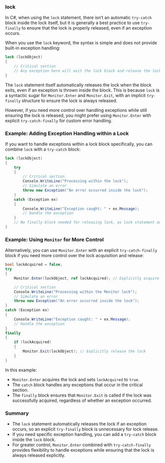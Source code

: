 ### lock

In C#, when using the `lock` statement, there isn’t an automatic `try-catch` block inside the lock itself, but it is generally a best practice to use `try-finally` to ensure that the lock is properly released, even if an exception occurs.

When you use the `lock` keyword, the syntax is simple and does not provide built-in exception handling:

```csharp
lock (lockObject)
{
    // Critical section
    // Any exception here will exit the lock block and release the lock
}
```

The `lock` statement itself automatically releases the lock when the block exits, even if an exception is thrown inside the block. This is because `lock` is a syntactic sugar for `Monitor.Enter` and `Monitor.Exit`, with an implicit `try-finally` structure to ensure the lock is always released.

However, if you need more control over handling exceptions while still ensuring the lock is released, you might prefer using `Monitor.Enter` with explicit `try-catch-finally` for custom error handling.

### Example: Adding Exception Handling within a Lock

If you want to handle exceptions within a lock block specifically, you can combine `lock` with a `try-catch` block:

```csharp
lock (lockObject)
{
    try
    {
        // Critical section
        Console.WriteLine("Processing within the lock");
        // Simulate an error
        throw new Exception("An error occurred inside the lock");
    }
    catch (Exception ex)
    {
        Console.WriteLine("Exception caught: " + ex.Message);
        // Handle the exception
    }
    // No finally block needed for releasing lock, as lock statement auto-releases
}
```

### Example: Using `Monitor` for More Control

Alternatively, you can use `Monitor.Enter` with an explicit `try-catch-finally` block if you need more control over the lock acquisition and release:

```csharp
bool lockAcquired = false;
try
{
    Monitor.Enter(lockObject, ref lockAcquired); // Explicitly acquire the lock

    // Critical section
    Console.WriteLine("Processing within the Monitor lock");
    // Simulate an error
    throw new Exception("An error occurred inside the lock");
}
catch (Exception ex)
{
    Console.WriteLine("Exception caught: " + ex.Message);
    // Handle the exception
}
finally
{
    if (lockAcquired)
    {
        Monitor.Exit(lockObject); // Explicitly release the lock
    }
}
```

In this example:
- `Monitor.Enter` acquires the lock and sets `lockAcquired` to `true`.
- The `catch` block handles any exceptions that occur in the critical section.
- The `finally` block ensures that `Monitor.Exit` is called if the lock was successfully acquired, regardless of whether an exception occurred.

### Summary

- The `lock` statement automatically releases the lock if an exception occurs, so an explicit `try-finally` block is unnecessary for lock release.
- If you need specific exception handling, you can add a `try-catch` block inside the `lock` block.
- For greater control, `Monitor.Enter` combined with `try-catch-finally` provides flexibility to handle exceptions while ensuring that the lock is always released explicitly.
